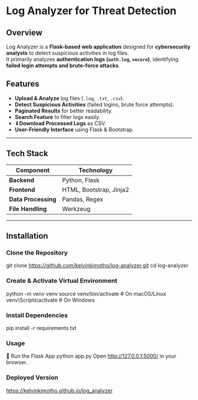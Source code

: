 #  Log Analyzer for Threat Detection

##  Overview
Log Analyzer is a **Flask-based web application** designed for **cybersecurity analysts** to detect suspicious activities in log files.  
It primarily analyzes **authentication logs (`auth.log`, `secure`)**, identifying **failed login attempts and brute-force attacks**.

##  Features
-  **Upload & Analyze** log files (`.log`, `.txt`, `.csv`).
-  **Detect Suspicious Activities** (failed logins, brute force attempts).
-  **Paginated Results** for better readability.
-  **Search Feature** to filter logs easily.
- ⬇**Download Processed Logs** as CSV.
- **User-Friendly Interface** using Flask & Bootstrap.

---

##  Tech Stack
| **Component** | **Technology** |
|--------------|---------------|
| **Backend**  | Python, Flask  |
| **Frontend** | HTML, Bootstrap, Jinja2 |
| **Data Processing** | Pandas, Regex |
| **File Handling** | Werkzeug |

---

##  Installation

###  Clone the Repository

git clone https://github.com/kelvinkimotho/log-analyzer.git
cd log-analyzer

###  Create & Activate Virtual Environment

python -m venv venv
source venv/bin/activate    # On macOS/Linux
venv\Scripts\activate       # On Windows

###  Install Dependencies

pip install -r requirements.txt

###  Usage
🏁 Run the Flask App
python app.py
Open http://127.0.0.1:5000/ in your browser.

### Deployed Version
https://kelvinkimotho.github.io/log_analyzer
